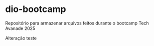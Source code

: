 # dio-bootcamp
Repositório para armazenar arquivos feitos durante o bootcamp Tech Avanade 2025 

Alteração teste